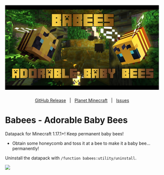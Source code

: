 <h1 id="topBanner"align="center">
  <img src=".github\resources\BabeesBanner.png" alt="BabeesBanner" />
</h1>

<div align="center">

[GitHub Release][release]&nbsp;&nbsp;&nbsp;|&nbsp;&nbsp;&nbsp;[Planet Minecraft][planetminecraft]&nbsp;&nbsp;&nbsp;|&nbsp;&nbsp;&nbsp;[Issues][issues]

</div>
<h1>Babees - Adorable Baby Bees</h1>
Datapack for Minecraft 1.17.1+! Keep permanent baby bees!<br>

- Obtain some honeycomb and toss it at a bee to make it a baby bee... permanently!

<p>Uninstall the datapack with <code>/function babees:utility/uninstall</code>.</p>

<img src=".github\resources\example.mov">


[release]:https://github.com/maxheyn/babees/releases/latest "Latest Release (external link)"
[issues]:https://github.com/maxheyn/babees/issues "Issues (external link)"
[planetminecraft]: https://www.planetminecraft.com/data-pack/babees-adorable-baby-bees/ "Planet Minecraft Webpage (external link)"
